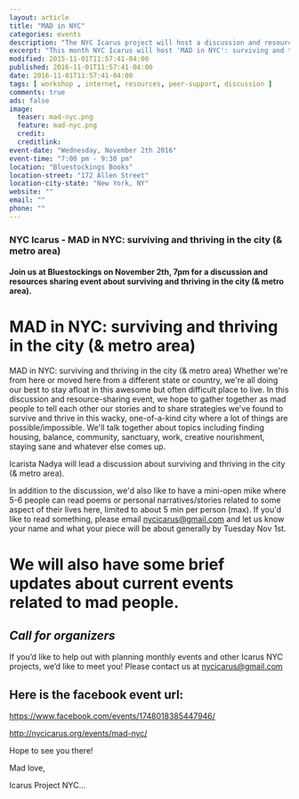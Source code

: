```yaml
---
layout: article
title: "MAD in NYC"
categories: events
description: "The NYC Icarus project will host a discussion and resources sharing about surviving and thriving in NYC."
excerpt: "This month NYC Icarus will host 'MAD in NYC': surviving and thriving in the city (& metro area): a discussion and resource sharing event on November 2th at 7pm at the Bluestockings Bookstore and Activist Center." 
modified: 2015-11-01T11:57:41-04:00
published: 2016-11-01T11:57:41-04:00
date: 2016-11-01T11:57:41-04:00
tags: [ workshop , internet, resources, peer-support, discussion ]
comments: true
ads: false
image:
  teaser: mad-nyc.png
  feature: mad-nyc.png
  credit: 
  creditlink: 
event-date: "Wednesday, November 2th 2016"
event-time: "7:00 pm - 9:30 pm"
location: "Bluestockings Books"
location-street: "172 Allen Street"
location-city-state: "New York, NY"
website: ""
email: ""
phone: ""
---
```

### NYC Icarus - MAD in NYC: surviving and thriving in the city (& metro area)

#### Join us at Bluestockings on November 2th, 7pm for a discussion and resources sharing event about surviving and thriving in the city (& metro area).

# MAD in NYC: surviving and thriving in the city (& metro area)

   MAD in NYC: surviving and thriving in the city (& metro area) Whether we're from here or moved here from a different state or country, we're all doing our best to stay afloat in this awesome but often difficult place to live. In this discussion and resource-sharing event, we hope to gather together as mad people to tell each other our stories and to share strategies we've found to survive and thrive in this wacky, one-of-a-kind city where a lot of things are possible/impossible. We'll talk together about topics including finding housing, balance, community, sanctuary, work, creative nourishment, staying
sane and whatever else comes up.

Icarista Nadya will lead a discussion about surviving and thriving in the city (& metro area).

   In addition to the discussion, we'd also like to have a mini-open mike where 5-6 people can read poems or personal narratives/stories related to some aspect of their lives here, limited to about 5 min per person (max). If you'd like to read something, please email nycicarus@gmail.com and let us know your name and what your piece will be about generally by Tuesday Nov 1st.  

#  We will also have some brief updates about current events related to mad people.

## *Call for organizers*

If you’d like to help out with planning monthly events and other Icarus NYC projects, we’d like to meet you! Please contact us at nycicarus@gmail.com

## Here is the facebook event url:
https://www.facebook.com/events/1748018385447946/

http://nycicarus.org/events/mad-nyc/

Hope to see you there!

Mad love,

Icarus Project NYC…
